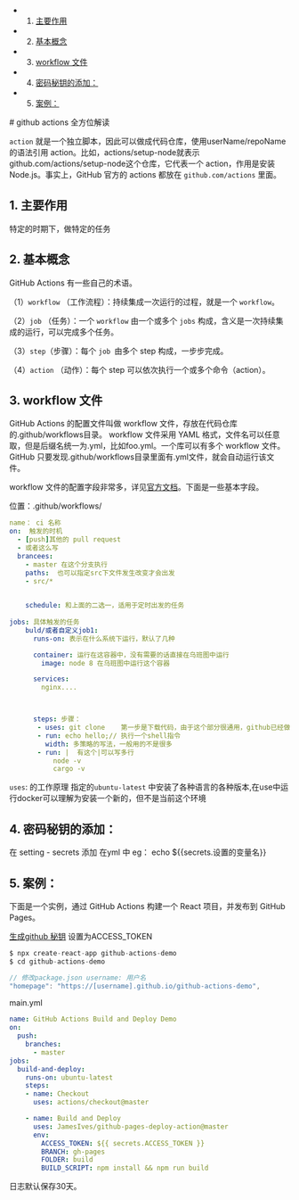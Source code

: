 <!-- vscode-markdown-toc -->
* 1. [主要作用](#主要作用)
* 2. [基本概念](#基本概念)
* 3. [workflow 文件](#workflow-文件)
* 4. [ 密码秘钥的添加：](#-密码秘钥的添加：)
* 5. [案例：](#案例：)

<!-- vscode-markdown-toc-config
	numbering=true
	autoSave=true
	/vscode-markdown-toc-config -->
<!-- /vscode-markdown-toc --># github actions 全方位解读



`action` 就是一个独立脚本，因此可以做成代码仓库，使用userName/repoName的语法引用 action。比如，actions/setup-node就表示github.com/actions/setup-node这个仓库，它代表一个 action，作用是安装 
Node.js。事实上，GitHub 官方的 actions 都放在 `github.com/actions` 里面。


##  1. <a name='主要作用'></a>主要作用
特定的时期下，做特定的任务

##  2. <a name='基本概念'></a>基本概念

GitHub Actions 有一些自己的术语。

（1）`workflow` （工作流程）：持续集成一次运行的过程，就是一个 `workflow`。

（2）`job` （任务）：一个 `workflow` 由一个或多个 `jobs` 构成，含义是一次持续集成的运行，可以完成多个任务。

（3）`step`（步骤）：每个 `job `由多个 step 构成，一步步完成。

（4）`action` （动作）：每个 step 可以依次执行一个或多个命令（action）。


##  3. <a name='workflow-文件'></a>workflow 文件
GitHub Actions 的配置文件叫做 workflow 文件，存放在代码仓库的.github/workflows目录。
workflow 文件采用 YAML 格式，文件名可以任意取，但是后缀名统一为.yml，比如foo.yml。一个库可以有多个 workflow 文件。GitHub 只要发现.github/workflows目录里面有.yml文件，就会自动运行该文件。

workflow 文件的配置字段非常多，详见[官方文档](https://docs.github.com/en/actions/using-workflows/workflow-syntax-for-github-actions)。下面是一些基本字段。

位置：.github/workflows/

```yml
name： ci 名称
on:  触发的时机 
  - [push]其他的 pull request
  - 或者这么写 
  brancees:
    - master 在这个分支执行
    paths:  也可以指定src下文件发生改变才会出发
    - src/*

    
    schedule: 和上面的二选一，适用于定时出发的任务
    
jobs: 具体触发的任务
    buld/或者自定义job1:
      runs-on: 表示在什么系统下运行，默认了几种

      container: 运行在这容器中，没有需要的话直接在乌班图中运行
        image: node 8 在乌班图中运行这个容器

      services:
        nginx....



      steps: 步骤：
       - uses: git clone    第一步是下载代码，由于这个部分很通用，github已经做了封装了。actions/checkout@v1  // actions 官方仓库，checkout是官方的ci流程名字
       - run: echo hello;// 执行一个shell指令
         width: 多策略的写法，一般用的不是很多 
       - run: |  有这个|可以写多行 
           node -v
           cargo -v
```

`uses`: 的工作原理 指定的`ubuntu-latest` 中安装了各种语言的各种版本,在use中运行docker可以理解为安装一个新的，但不是当前这个环境



##  4. <a name='-密码秘钥的添加：'></a> 密码秘钥的添加：
在 setting - secrets 添加 在yml 中 eg： echo ${{secrets.设置的变量名}}

##  5. <a name='案例：'></a>案例：
下面是一个实例，通过 GitHub Actions 构建一个 React 项目，并发布到 GitHub Pages。

[生成github 秘钥](https://docs.github.com/en/authentication/keeping-your-account-and-data-secure/creating-a-personal-access-token) 设置为ACCESS_TOKEN

```js
$ npx create-react-app github-actions-demo
$ cd github-actions-demo

// 修改package.json username: 用户名
"homepage": "https://[username].github.io/github-actions-demo",
```

main.yml
```yml
name: GitHub Actions Build and Deploy Demo
on:
  push:
    branches:
      - master
jobs:
  build-and-deploy:
    runs-on: ubuntu-latest
    steps:
    - name: Checkout
      uses: actions/checkout@master

    - name: Build and Deploy
      uses: JamesIves/github-pages-deploy-action@master
      env:
        ACCESS_TOKEN: ${{ secrets.ACCESS_TOKEN }}
        BRANCH: gh-pages
        FOLDER: build
        BUILD_SCRIPT: npm install && npm run build
```
日志默认保存30天。